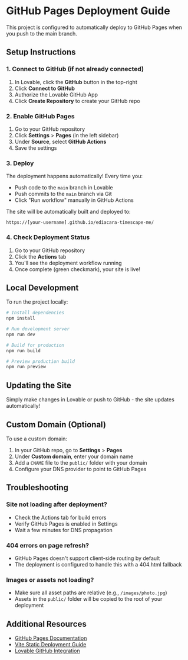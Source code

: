 # GitHub Pages Deployment Guide

This project is configured to automatically deploy to GitHub Pages when you push to the main branch.

## Setup Instructions

### 1. Connect to GitHub (if not already connected)

1. In Lovable, click the **GitHub** button in the top-right
2. Click **Connect to GitHub**
3. Authorize the Lovable GitHub App
4. Click **Create Repository** to create your GitHub repo

### 2. Enable GitHub Pages

1. Go to your GitHub repository
2. Click **Settings** > **Pages** (in the left sidebar)
3. Under **Source**, select **GitHub Actions**
4. Save the settings

### 3. Deploy

The deployment happens automatically! Every time you:
- Push code to the `main` branch in Lovable
- Push commits to the `main` branch via Git
- Click "Run workflow" manually in GitHub Actions

The site will be automatically built and deployed to:
```
https://[your-username].github.io/ediacara-timescape-me/
```

### 4. Check Deployment Status

1. Go to your GitHub repository
2. Click the **Actions** tab
3. You'll see the deployment workflow running
4. Once complete (green checkmark), your site is live!

## Local Development

To run the project locally:

```bash
# Install dependencies
npm install

# Run development server
npm run dev

# Build for production
npm run build

# Preview production build
npm run preview
```

## Updating the Site

Simply make changes in Lovable or push to GitHub - the site updates automatically!

## Custom Domain (Optional)

To use a custom domain:

1. In your GitHub repo, go to **Settings** > **Pages**
2. Under **Custom domain**, enter your domain name
3. Add a `CNAME` file to the `public/` folder with your domain
4. Configure your DNS provider to point to GitHub Pages

## Troubleshooting

### Site not loading after deployment?
- Check the Actions tab for build errors
- Verify GitHub Pages is enabled in Settings
- Wait a few minutes for DNS propagation

### 404 errors on page refresh?
- GitHub Pages doesn't support client-side routing by default
- The deployment is configured to handle this with a 404.html fallback

### Images or assets not loading?
- Make sure all asset paths are relative (e.g., `/images/photo.jpg`)
- Assets in the `public/` folder will be copied to the root of your deployment

## Additional Resources

- [GitHub Pages Documentation](https://docs.github.com/en/pages)
- [Vite Static Deployment Guide](https://vitejs.dev/guide/static-deploy.html)
- [Lovable GitHub Integration](https://docs.lovable.dev)

